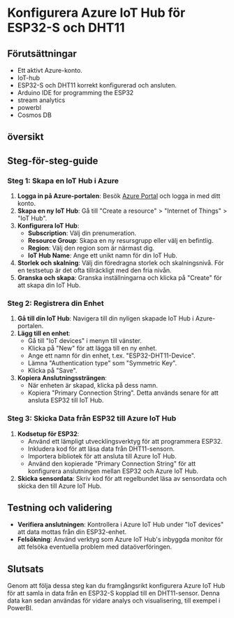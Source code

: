 
# Konfigurera Azure IoT Hub för ESP32-S och DHT11

## Förutsättningar
- Ett aktivt Azure-konto.
- IoT-hub
- ESP32-S och DHT11 korrekt konfigurerad och ansluten.
- Arduino IDE for programming the ESP32
- stream analytics
- powerbl
- Cosmos DB
  
## översikt

## Steg-för-steg-guide

### Steg 1: Skapa en IoT Hub i Azure
1. **Logga in på Azure-portalen**: Besök [Azure Portal](https://portal.azure.com) och logga in med ditt konto.
2. **Skapa en ny IoT Hub**: Gå till "Create a resource" > "Internet of Things" > "IoT Hub".
3. **Konfigurera IoT Hub**:
   - **Subscription**: Välj din prenumeration.
   - **Resource Group**: Skapa en ny resursgrupp eller välj en befintlig.
   - **Region**: Välj den region som är närmast dig.
   - **IoT Hub Name**: Ange ett unikt namn för din IoT Hub.
4. **Storlek och skalning**: Välj din föredragna storlek och skalningsnivå. För en testsetup är det ofta tillräckligt med den fria nivån.
5. **Granska och skapa**: Granska inställningarna och klicka på "Create" för att skapa din IoT Hub.

### Steg 2: Registrera din Enhet
1. **Gå till din IoT Hub**: Navigera till din nyligen skapade IoT Hub i Azure-portalen.
2. **Lägg till en enhet**:
   - Gå till "IoT devices" i menyn till vänster.
   - Klicka på "New" för att lägga till en ny enhet.
   - Ange ett namn för din enhet, t.ex. "ESP32-DHT11-Device".
   - Lämna "Authentication type" som "Symmetric Key".
   - Klicka på "Save".
3. **Kopiera Anslutningssträngen**:
   - När enheten är skapad, klicka på dess namn.
   - Kopiera "Primary Connection String". Detta används senare för att ansluta ESP32 till IoT Hub.

### Steg 3: Skicka Data från ESP32 till Azure IoT Hub
1. **Kodsetup för ESP32**:
   - Använd ett lämpligt utvecklingsverktyg för att programmera ESP32.
   - Inkludera kod för att läsa data från DHT11-sensorn.
   - Importera bibliotek för att ansluta till Azure IoT Hub.
   - Använd den kopierade "Primary Connection String" för att konfigurera anslutningen mellan ESP32 och Azure IoT Hub.
2. **Skicka sensordata**: Skriv kod för att regelbundet läsa av sensordata och skicka den till Azure IoT Hub.

## Testning och validering
- **Verifiera anslutningen**: Kontrollera i Azure IoT Hub under "IoT devices" att data mottas från din ESP32-enhet.
- **Felsökning**: Använd verktyg som Azure IoT Hub's inbyggda monitor för att felsöka eventuella problem med dataöverföringen.

## Slutsats
Genom att följa dessa steg kan du framgångsrikt konfigurera Azure IoT Hub för att samla in data från en ESP32-S kopplad till en DHT11-sensor. Denna data kan sedan användas för vidare analys och visualisering, till exempel i PowerBI.
